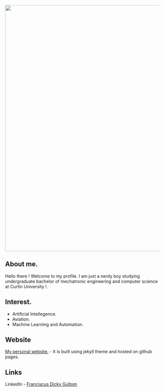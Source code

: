<div align="center">
<img width="800" src="https://raw.githubusercontent.com/chochocolatte/chochocolatte/master/assets/gochiusa.gif"/>
</div>

## About me.
Hello there ! Welcome to my profile. I am just a nerdy boy studying undergraduate bachelor of mechatronic engineering and computer science at Curtin University !.

## Interest.
* Artificial Intellegence.
* Aviation.
* Machine Learning and Automation.

## Website 
[My personal website.](https://furanku.me) - It is built using jekyll theme and hosted on github pages.

## Links
LinkedIn - [Franciscus Dicky Gultom](https://https://www.linkedin.com/in/dickygultom/)
